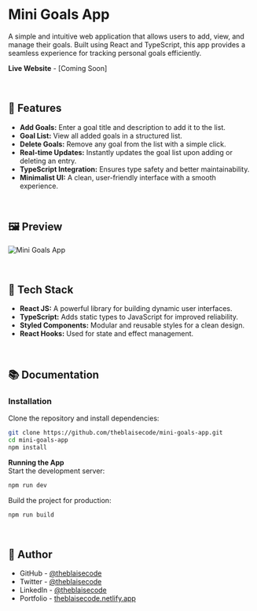 # Mini Goals App
A simple and intuitive web application that allows users to add, view, and manage their goals. Built using React and TypeScript, this app provides a seamless experience for tracking personal goals efficiently.

**Live Website** - [Coming Soon]

<br/>

## 🚀 Features  
- **Add Goals:** Enter a goal title and description to add it to the list.  
- **Goal List:** View all added goals in a structured list.  
- **Delete Goals:** Remove any goal from the list with a simple click.  
- **Real-time Updates:** Instantly updates the goal list upon adding or deleting an entry.  
- **TypeScript Integration:** Ensures type safety and better maintainability.  
- **Minimalist UI:** A clean, user-friendly interface with a smooth experience.  

<br/>

## 🖼️ Preview  
![Mini Goals App](https://github.com/user-attachments/assets/11b7eb88-f00b-4fb1-826c-98baa9740fee)

<br/>

## 🔧 Tech Stack  
- **React JS:** A powerful library for building dynamic user interfaces.  
- **TypeScript:** Adds static types to JavaScript for improved reliability.  
- **Styled Components:** Modular and reusable styles for a clean design.  
- **React Hooks:** Used for state and effect management.  

<br/>

## 📚 Documentation  

### Installation  
Clone the repository and install dependencies:  

```bash
git clone https://github.com/theblaisecode/mini-goals-app.git
cd mini-goals-app
npm install
```

**Running the App**<br/>
Start the development server:

```bash
npm run dev
```

Build the project for production:
```bash
npm run build
```

<br/>

## 👥 Author  
- GitHub - [@theblaisecode](https://github.com/theblaisecode)  
- Twitter - [@theblaisecode](https://twitter.com/theblaisecode)  
- LinkedIn - [@theblaisecode](https://www.linkedin.com/in/theblaisecode)  
- Portfolio - [theblaisecode.netlify.app](https://theblaisecode.netlify.app/)
